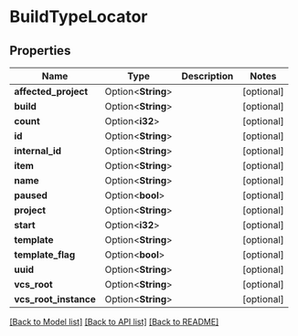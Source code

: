 # BuildTypeLocator

## Properties

Name | Type | Description | Notes
------------ | ------------- | ------------- | -------------
**affected_project** | Option<**String**> |  | [optional]
**build** | Option<**String**> |  | [optional]
**count** | Option<**i32**> |  | [optional]
**id** | Option<**String**> |  | [optional]
**internal_id** | Option<**String**> |  | [optional]
**item** | Option<**String**> |  | [optional]
**name** | Option<**String**> |  | [optional]
**paused** | Option<**bool**> |  | [optional]
**project** | Option<**String**> |  | [optional]
**start** | Option<**i32**> |  | [optional]
**template** | Option<**String**> |  | [optional]
**template_flag** | Option<**bool**> |  | [optional]
**uuid** | Option<**String**> |  | [optional]
**vcs_root** | Option<**String**> |  | [optional]
**vcs_root_instance** | Option<**String**> |  | [optional]

[[Back to Model list]](../README.md#documentation-for-models) [[Back to API list]](../README.md#documentation-for-api-endpoints) [[Back to README]](../README.md)


